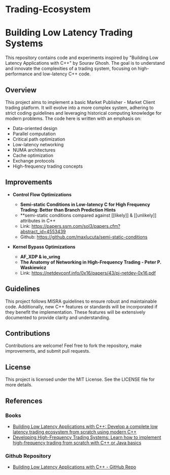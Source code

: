 # Trading-Ecosystem

# Building Low Latency Trading Systems

This repository contains code and experiments inspired by "Building Low Latency Applications with C++" by Sourav Ghosh. The goal is to understand and innovate the complexities of a trading system, focusing on high-performance and low-latency C++ code.

## Overview

This project aims to implement a basic Market Publisher - Market Client trading platform. It will evolve into a more complex system, adhering to strict coding guidelines and leveraging historical computing knowledge for modern problems. The code here is written with an emphasis on:

- Data-oriented design
- Parallel computation
- Critical path optimization
- Low-latency networking
- NUMA architectures
- Cache optimization
- Exchange protocols
- High-frequency trading concepts

## Improvements

- **Control Flow Optimizations**
  - **Semi-static Conditions in Low-latency C for High Frequency Trading: Better than Branch Prediction Hints**
  - **semi-static conditions compared against [[likely]] & [[unlikely]] attributes in C++
  - Link: https://papers.ssrn.com/sol3/papers.cfm?abstract_id=4553439
  - Github: https://github.com/maxlucuta/semi-static-conditions

- **Kernel Bypass Optimizations**
  - **AF_XDP & io_uring**
  - **The Anatomy of Networking in High-Frequency Trading - Peter P. Waskiewicz**
  - Link: https://netdevconf.info/0x16/papers/43/pj-netdev-0x16.pdf

## Guidelines

This project follows MISRA guidelines to ensure robust and maintainable code. Additionally, new C++ features or standards will be incorporated if they benefit the implementation. These features will be extensively documented to provide clarity and understanding.

## Contributions

Contributions are welcome! Feel free to fork the repository, make improvements, and submit pull requests.

## License

This project is licensed under the MIT License. See the LICENSE file for more details.

## References

### Books

- [Building Low Latency Applications with C++: Develop a complete low latency trading ecosystem from scratch using modern C++](https://www.packtpub.com/en-us/product/building-low-latency-applications-with-c-9781837639359)
- [Developing High-Frequency Trading Systems: Learn how to implement high-frequency trading from scratch with C++ or Java basics](https://www.packtpub.com/en-us/product/developing-high-frequency-trading-systems-9781803242811)

### Github Repository

- [Building Low Latency Applications with C++ - GitHub Repo](https://github.com/PacktPublishing/Building-Low-Latency-Applications-with-CPP/tree/main)
